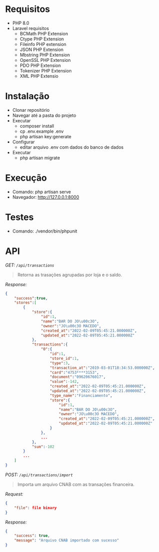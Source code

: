 # Requisitos
- PHP 8.0
- Laravel requisitos
  - BCMath PHP Extension
  - Ctype PHP Extension
  - Fileinfo PHP extension
  - JSON PHP Extension
  - Mbstring PHP Extension
  - OpenSSL PHP Extension
  - PDO PHP Extension
  - Tokenizer PHP Extension
  - XML PHP Extensio

# Instalação
- Clonar repositório
- Navegar até a pasta do projeto
- Executar
  - composer install
  - cp .env.example .env
  - php artisan key:generate
- Configurar
  - editar arquivo .env com dados do banco de dados
- Executar
  - php artisan migrate

# Execução
- Comando: php artisan serve
- Navegador: http://127.0.0.1:8000

# Testes
- Comando: ./vendor/bin/phpunit

# API
*GET: `/api/transactions`*
> Retorna as trasações agrupadas por loja e o saldo.
> 
*Response:*
```json
{
    "success":true,
    "stores":[
        {
            "store":{
                "id":1,
                "name":"BAR DO JO\u00c3O",
                "owner":"JO\u00c3O MACEDO",
                "created_at":"2022-02-09T05:45:21.000000Z",
                "updated_at":"2022-02-09T05:45:21.000000Z"
            },
            "transactions":{
                "0":{
                    "id":1,
                    "store_id":1,
                    "type":3,
                    "transaction_at":"2019-03-01T18:34:53.000000Z",
                    "card":"4753****3153",
                    "document":"09620676017",
                    "value":-142,
                    "created_at":"2022-02-09T05:45:21.000000Z",
                    "updated_at":"2022-02-09T05:45:21.000000Z",
                    "type_name":"Financiamento",
                    "store":{
                        "id":1,
                        "name":"BAR DO JO\u00c3O",
                        "owner":"JO\u00c3O MACEDO",
                        "created_at":"2022-02-09T05:45:21.000000Z",
                        "updated_at":"2022-02-09T05:45:21.000000Z"
                    }
                },
                ...
            },
            "sum":-102
        }
        ...
    ]
}
```

*POST: `/api/transactions/import`*
> Importa um arquivo CNAB com as transações financeira.

*Request:*
```json
{
    "file": file binary
}
```

*Response:*
```json
{
    "success": true,
    "message": "Arquivo CNAB importado com sucesso"
}
```
